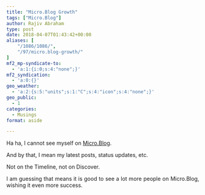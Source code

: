 ```yaml
---
title: "Micro.Blog Growth"
tags: ["Micro.Blog"]
author: Rajiv Abraham
type: post
date: 2018-04-07T01:43:42+00:00
aliases: [
    "/1086/1086/",
    "/97/micro.blog-growth/"
]
mf2_mp-syndicate-to:
  - 'a:1:{i:0;s:4:"none";}'
mf2_syndication:
  - 'a:0:{}'
geo_weather:
  - 'a:2:{s:5:"units";s:1:"C";s:4:"icon";s:4:"none";}'
geo_public:
  - 1
categories:
  - Musings
format: aside

---
```

<p style="text-align: justify;">
  Ha ha, I cannot see myself on <a href="https://micro.blog/" target="_blank" rel="noopener">Micro.Blog</a>.
</p>

<p style="text-align: justify;">
  And by that, I mean my latest posts, status updates, etc.
</p>

<p style="text-align: justify;">
  Not on the Timeline, not on Discover.
</p>

<p style="text-align: justify;">
  I am guessing that means it is good to see a lot more people on Micro.Blog, wishing it even more success.
</p>